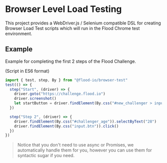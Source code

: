 # Browser Level Load Testing

This project provides a WebDriver.js / Selenium compatible DSL for creating Browser Load Test scripts which will run in the Flood Chrome test environment.

## Example

Example for completing the first 2 steps of the Flood Challenge.

(Script in ES6 format)

```js
import { test, step, By } from "@flood-io/browser-test"
test(() => {
  step("Start", (driver) => {
    driver.goto("https://challenge.flood.io")
    driver.screenshot()
    let startButton = driver.findElement(By.css("#new_challenger > input.btn.btn-xl.btn-default"))startButton.click()
  })

  step("Step 2", (driver) => {
    driver.findElement(By.css("#challenger_age")).selectByText("28")
    driver.findElement(By.css("input.btn")).click()
  })
})
```

> Notice that you don't need to use async or Promises, we automatically handle them for you,
> however you can use them for syntactic sugar if you need.